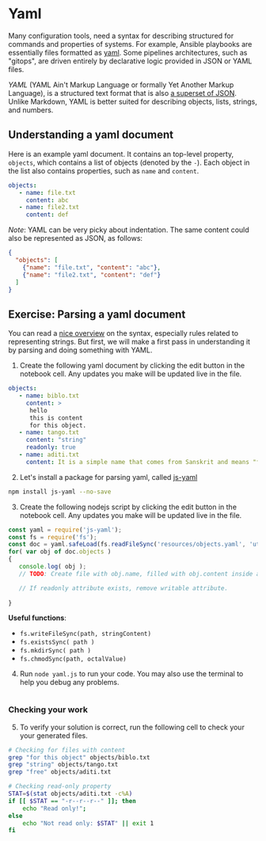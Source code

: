 # Yaml

Many configuration tools, need a syntax for describing structured for commands and properties of systems. For example, Ansible playbooks are essentially files formatted as [yaml](http://docs.ansible.com/ansible/YAMLSyntax.html). Some pipelines architectures, such as "gitops", are driven entirely by declarative logic provided in JSON or YAML files.

_YAML_ (YAML Ain't Markup Language or formally Yet Another Markup Language), is a structured text format that is also [a superset of JSON](https://stackoverflow.com/questions/1726802/what-is-the-difference-between-yaml-and-json/1729545#1729545). Unlike Markdown, YAML is better suited for describing objects, lists, strings, and numbers. 

## Understanding a yaml document

Here is an example yaml document. It contains an top-level property, `objects`, which contains a list of objects (denoted by the `-`). Each object in the list also contains properties, such as `name` and `content`.

```yaml
objects:
   - name: file.txt
     content: abc
   - name: file2.txt
     content: def
```

*Note*: YAML can be very picky about indentation.
The same content could also be represented as JSON, as follows:

```json
{ 
  "objects": [
    {"name": "file.txt", "content": "abc"}, 
    {"name": "file2.txt", "content": "def"}
  ]
}
```

## Exercise: Parsing a yaml document

You can read a [nice overview](https://docs.ansible.com/ansible/latest/reference_appendices/YAMLSyntax.html) on the syntax, especially rules related to representing strings. But first, we will make a first pass in understanding it by parsing and doing something with YAML. 

1. Create the following yaml document by clicking the edit button in the notebook cell. Any updates you make will be updated live in the file.

```yaml |{type:'file', path: 'resources/objects.yaml'}
objects:
   - name: biblo.txt
     content: >
      hello
      this is content
      for this object.
   - name: tango.txt
     content: "string"
     readonly: true 
   - name: aditi.txt
     content: It is a simple name that comes from Sanskrit and means "free," "boundless," "unimpaired," or "entire."

```

2. Let's install a package for parsing yaml, called [js-yaml](https://github.com/nodeca/js-yaml])

```bash | {type:'command', failed_when: 'exitCode != 0' }
npm install js-yaml --no-save
```

3. Create the following nodejs script by clicking the edit button in the notebook cell. Any updates you make will be updated live in the file.


```js |{type:'file', path: 'yaml.js'}
const yaml = require('js-yaml');
const fs = require('fs');
const doc = yaml.safeLoad(fs.readFileSync('resources/objects.yaml', 'utf8'));
for( var obj of doc.objects )
{
   console.log( obj );
   // TODO: Create file with obj.name, filled with obj.content inside an "objects" directory.

   // If readonly attribute exists, remove writable attribute. 
   
}
```

**Useful functions**:

  * `fs.writeFileSync(path, stringContent)`
  * `fs.existsSync( path )`
  * `fs.mkdirSync( path )`
  * `fs.chmodSync(path, octalValue)`
 


4. Run `node yaml.js` to run your code. You may also use the terminal to help you debug any problems.

```bash|{type:'repl'}
```

### Checking your work

5. To verify your solution is correct, run the following cell to check your your generated files.

```bash | {type: 'command', shell: 'bash'}
# Checking for files with content
grep "for this object" objects/biblo.txt
grep "string" objects/tango.txt
grep "free" objects/aditi.txt

# Checking read-only property
STAT=$(stat objects/aditi.txt -c%A)
if [[ $STAT == "-r--r--r--" ]]; then
    echo "Read only!";
else
    echo "Not read only: $STAT" || exit 1
fi
```

